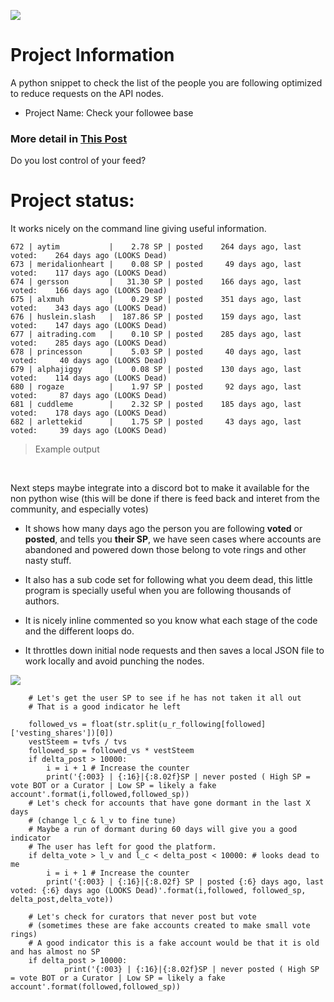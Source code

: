 ![](https://cdn.steemitimages.com/DQmVBWU7UE5AP4yvVnnpDGgj8MubPCcVDdgvCm2opBV3szK/image.png)

# Project Information

A python snippet to check the list of the people you are following optimized to reduce requests on the API nodes.

* Project Name: Check your followee base

### More detail in [This Post](https://steemit.com/steem/@nnnarvaez/do-you-lost-control-of-your-feed)
Do you lost control of your feed?


# Project status:

It works nicely on the command line giving useful information.
```
672 | aytim           |    2.78 SP | posted    264 days ago, last voted:    264 days ago (LOOKS Dead)
673 | meridalionheart |    0.08 SP | posted     49 days ago, last voted:    117 days ago (LOOKS Dead)
674 | gersson         |   31.30 SP | posted    166 days ago, last voted:    166 days ago (LOOKS Dead)
675 | alxmuh          |    0.29 SP | posted    351 days ago, last voted:    343 days ago (LOOKS Dead)
676 | huslein.slash   |  187.86 SP | posted    159 days ago, last voted:    147 days ago (LOOKS Dead)
677 | aitrading.com   |    0.10 SP | posted    285 days ago, last voted:    285 days ago (LOOKS Dead)
678 | princesson      |    5.03 SP | posted     40 days ago, last voted:     40 days ago (LOOKS Dead)
679 | alphajiggy      |    0.08 SP | posted    130 days ago, last voted:    114 days ago (LOOKS Dead)
680 | rogaze          |    1.97 SP | posted     92 days ago, last voted:     87 days ago (LOOKS Dead)
681 | cuddleme        |    2.32 SP | posted    185 days ago, last voted:    178 days ago (LOOKS Dead)
682 | arlettekid      |    1.75 SP | posted     43 days ago, last voted:     39 days ago (LOOKS Dead)

``` 
> Example output

</br>

Next steps maybe integrate into a discord bot to make it available for the non python wise (this will be done if there is feed back and interet from the community, and especially votes) 

* It shows how many days ago the person you are following **voted** or **posted**, and tells you **their SP**, we have seen cases where accounts are abandoned and powered down those belong to vote rings and other nasty stuff. 

* It also has a sub code set for following what you deem dead, this little program is specially useful when you are following thousands of authors.

* It is nicely inline commented so you know what each stage of the code and the different loops do.

* It throttles down initial node requests and then saves a local JSON file to work locally and avoid punching the nodes.

![](https://cdn.steemitimages.com/DQmT8dUT8mejtuF4mAqPLBL8aqHnufYERVGWySVsoTQf1cw/image.png)

```
    # Let's get the user SP to see if he has not taken it all out
    # That is a good indicator he left
    
    followed_vs = float(str.split(u_r_following[followed]['vesting_shares'])[0])
    vestSteem = tvfs / tvs
    followed_sp = followed_vs * vestSteem      
    if delta_post > 10000:
        i = i + 1 # Increase the counter    
        print('{:003} | {:16}|{:8.02f}SP | never posted ( High SP = vote BOT or a Curator | Low SP = likely a fake account'.format(i,followed,followed_sp))    
    # Let's check for accounts that have gone dormant in the last X days 
    # (change l_c & l_v to fine tune)
    # Maybe a run of dormant during 60 days will give you a good indicator 
    # The user has left for good the platform.
    if delta_vote > l_v and l_c < delta_post < 10000: # looks dead to me
        i = i + 1 # Increase the counter
        print('{:003} | {:16}|{:8.02f} SP | posted {:6} days ago, last voted: {:6} days ago (LOOKS Dead)'.format(i,followed, followed_sp, delta_post,delta_vote))

    # Let's check for curators that never post but vote 
    # (sometimes these are fake accounts created to make small vote rings)
    # A good indicator this is a fake account would be that it is old and has almost no SP
    if delta_post > 10000:
            print('{:003} | {:16}|{:8.02f}SP | never posted ( High SP = vote BOT or a Curator | Low SP = likely a fake account'.format(followed,followed_sp))

```
